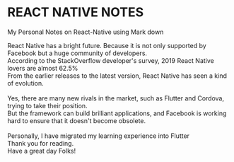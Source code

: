 # REACT NATIVE NOTES
My Personal Notes on React-Native using Mark down

React Native has a bright future. Because it is not only supported by Facebook but a huge community of developers.<br/>
According to the StackOverflow developer's survey, 2019 React Native lovers are almost 62.5%<br/>
From the earlier releases to the latest version, React Native has seen a kind of evolution.
<br/>
<br/>
Yes, there are many new rivals in the market, such as Flutter and Cordova, trying to take their position.<br/>
But the framework can build brilliant applications, and Facebook is working hard to ensure that it doesn't become obsolete.
<br/>
<br/>
Personally, I have migrated my learning experience into Flutter<br/>
Thank you for reading.<br/>
Have a great day Folks!
